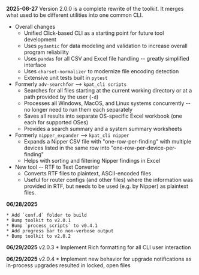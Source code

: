 **2025-06-27**  Version 2.0.0 is a complete rewrite of the toolkit.  It merges what used to be different utilities into one common CLI.

* Overall changes
    * Unified Click-based CLI as a starting point for future tool development
    * Uses `pydantic` for data modeling and validation to increase overall program reliability
    * Uses `pandas` for all CSV and Excel file handling -- greatly simplified interface
    * Uses `charset-normalizer` to modernize file encoding detection
    * Extensive unit tests built in `pytest`
* Formerly `adv-searchfor` --> `kpat_cli scripts`
    * Searches for all files starting at the current working directory or at a path provided by the user (`-d`)
    * Processes all Windows, MacOS, and Linux systems concurrently -- no longer need to run them each separately
    * Saves all results into separate OS-specific Excel workbook (one each for supported OSes)
    * Provides a search summary and a system summary worksheets
* Formerly `nipper_expander` --> `kpat_cli nipper`
    * Expands a Nipper CSV file with "one-row-per-finding" with multiple devices listed in the same row into "one-row-per-device-per-finding"
    * Helps with sorting and filtering Nipper findings in Excel
* New tool -- RTF to Text Converter
    * Converts RTF files to plaintext, ASCII-encoded files
    * Useful for router configs (and other files) where the information was provided in RTF, but needs to be used (e.g. by Nipper) as plaintext files.

**06/28/2025**

    * Add `conf.d` folder to build
    * Bump toolkit to v2.0.1
    * Bump `process_scripts` to v0.4.1
    * Add progress bar to non-verbose output
    * Bump toolkit to v2.0.2

**06/29/2025** v2.0.3
    * Implement Rich formatting for all CLI user interaction

**06/29/2025** v2.0.4
    * Implement new behavior for upgrade notifications as in-process upgrades resulted in locked, open files